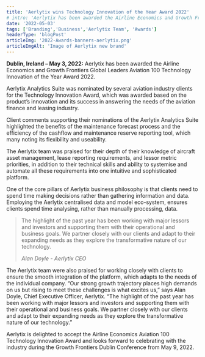 ```yaml
---
title: 'Aerlytix wins Technology Innovation of the Year Award 2022'
# intro: 'Aerlytix has been awarded the Airline Economics and Growth Frontiers Global Leaders Aviation 100 Technology Innovation of the Year Award 2022.'
date: '2022-05-03'
tags: ['Branding','Business','Aerlytix Team', 'Awards']
headerType: 'blogPost'
articleImg: '2022-Awards-banners-aerlytix.png'
articleImgAlt: 'Image of Aerlytix new brand'
---
```


**Dublin, Ireland – May 3, 2022:** Aerlytix has been awarded the Airline Economics and Growth Frontiers Global Leaders Aviation 100 Technology Innovation of the Year Award 2022.

Aerlytix Analytics Suite was nominated by several aviation industry clients for the Technology Innovation Award, which was awarded based on the product’s innovation and its success in answering the needs of the aviation finance and leasing industry.

Client comments supporting their nominations of the Aerlytix Analytics Suite highlighted the benefits of the maintenance forecast process and the efficiency of the cashflow and maintenance reserve reporting tool, which many noting its flexibility and useability.

The Aerlytix team was praised for their depth of their knowledge of aircraft asset management, lease reporting requirements, and lessor metric priorities, in addition to their technical skills and ability to systemise and automate all these requirements into one intuitive and sophisticated platform.

One of the core pillars of Aerlytix business philosophy is that clients need to spend time making decisions rather than gathering information and data. Employing the Aerlytix centralised data and model eco-system, ensures clients spend time analysing, rather than manually processing, data.

> The highlight of the past year has been working with major lessors and investors and supporting them with their operational and business goals. We partner closely with our clients and adapt to their expanding needs as they explore the transformative nature of our technology.
>
> <cite>Alan Doyle - Aerlytix CEO</cite>

The Aerlytix team were also praised for working closely with clients to ensure the smooth integration of the platform, which adapts to the needs of the individual company. “Our strong growth trajectory places high demands on us but rising to meet these challenges is what excites us,” says Alan Doyle, Chief Executive Officer, Aerlytix. “The highlight of the past year has been working with major lessors and investors and supporting them with their operational and business goals. We partner closely with our clients and adapt to their expanding needs as they explore the transformative nature of our technology.”

Aerlytix is delighted to accept the Airline Economics Aviation 100 Technology Innovation Award and looks forward to celebrating with the industry during the Growth Frontiers Dublin Conference from May 9, 2022.
